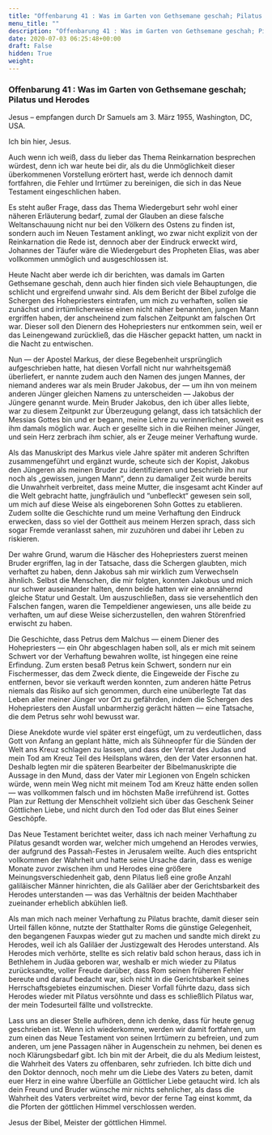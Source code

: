 ```yaml
---
title: "Offenbarung 41 : Was im Garten von Gethsemane geschah; Pilatus und Herodes"
menu_title: ""
description: "Offenbarung 41 : Was im Garten von Gethsemane geschah; Pilatus und Herodes"
date: 2020-07-03 06:25:48+00:00
draft: False
hidden: True
weight:
---
```

### Offenbarung 41 : Was im Garten von Gethsemane geschah; Pilatus und Herodes

Jesus – empfangen durch Dr Samuels am 3. März 1955, Washington, DC, USA.

Ich bin hier, Jesus.

Auch wenn ich weiß, dass du lieber das Thema Reinkarnation besprechen würdest, denn ich war heute bei dir, als du die Unmöglichkeit dieser überkommenen Vorstellung erörtert hast, werde ich dennoch damit fortfahren, die Fehler und Irrtümer zu bereinigen, die sich in das Neue Testament eingeschlichen haben.  

Es steht außer Frage, dass das Thema Wiedergeburt sehr wohl einer näheren Erläuterung bedarf, zumal der Glauben an diese falsche Weltanschauung nicht nur bei den Völkern des Ostens zu finden ist, sondern auch im Neuen Testament anklingt, wo zwar nicht explizit von der Reinkarnation die Rede ist, dennoch aber der Eindruck erweckt wird, Johannes der Täufer wäre die Wiedergeburt des Propheten Elias, was aber vollkommen unmöglich und ausgeschlossen ist.

Heute Nacht aber werde ich dir berichten, was damals im Garten Gethsemane geschah, denn auch hier finden sich viele Behauptungen, die schlicht und ergreifend unwahr sind. Als dem Bericht der Bibel zufolge die Schergen des Hohepriesters eintrafen, um mich zu verhaften, sollen sie zunächst und irrtümlicherweise einen nicht näher benannten, jungen Mann ergriffen haben, der anscheinend zum falschen Zeitpunkt am falschen Ort war. Dieser soll den Dienern des Hohepriesters nur entkommen sein, weil er das Leinengewand zurückließ, das die Häscher gepackt hatten, um nackt in die Nacht zu entwischen.

Nun — der Apostel Markus, der diese Begebenheit ursprünglich aufgeschrieben hatte, hat diesen Vorfall nicht nur wahrheitsgemäß überliefert, er nannte zudem auch den Namen des jungen Mannes, der niemand anderes war als mein Bruder Jakobus, der — um ihn von meinem anderen Jünger gleichen Namens zu unterscheiden — Jakobus der Jüngere genannt wurde. Mein Bruder Jakobus, den ich über alles liebte, war zu diesem Zeitpunkt zur Überzeugung gelangt, dass ich tatsächlich der Messias Gottes bin und er begann, meine Lehre zu verinnerlichen, soweit es ihm damals möglich war. Auch er gesellte sich in die Reihen meiner Jünger, und sein Herz zerbrach ihm schier, als er Zeuge meiner Verhaftung wurde.

Als das Manuskript des Markus viele Jahre später mit anderen Schriften zusammengeführt und ergänzt wurde, scheute sich der Kopist, Jakobus den Jüngeren als meinen Bruder zu identifizieren und beschrieb ihn nur noch als „gewissen, jungen Mann“, denn zu damaliger Zeit wurde bereits die Unwahrheit verbreitet, dass meine Mutter, die insgesamt acht Kinder auf die Welt gebracht hatte, jungfräulich und “unbefleckt“ gewesen sein soll, um mich auf diese Weise als eingeborenen Sohn Gottes zu etablieren. Zudem sollte die Geschichte rund um meine Verhaftung den Eindruck erwecken, dass so viel der Gottheit aus meinem Herzen sprach, dass sich sogar Fremde veranlasst sahen, mir zuzuhören und dabei ihr Leben zu riskieren.

Der wahre Grund, warum die Häscher des Hohepriesters zuerst meinen Bruder ergriffen, lag in der Tatsache, dass die Schergen glaubten, mich verhaftet zu haben, denn Jakobus sah mir wirklich zum Verwechseln ähnlich. Selbst die Menschen, die mir folgten, konnten Jakobus und mich nur schwer auseinander halten, denn beide hatten wir eine annähernd gleiche Statur und Gestalt. Um auszuschließen, dass sie versehentlich den Falschen fangen, waren die Tempeldiener angewiesen, uns alle beide zu verhaften, um auf diese Weise sicherzustellen, den wahren Störenfried erwischt zu haben.

Die Geschichte, dass Petrus dem Malchus — einem Diener des Hohepriesters — ein Ohr abgeschlagen haben soll, als er mich mit seinem Schwert vor der Verhaftung bewahren wollte, ist hingegen eine reine Erfindung. Zum ersten besaß Petrus kein Schwert, sondern nur ein Fischermesser, das dem Zweck diente, die Eingeweide der Fische zu entfernen, bevor sie verkauft werden konnten, zum anderen hätte Petrus niemals das Risiko auf sich genommen, durch eine unüberlegte Tat das Leben aller meiner Jünger vor Ort zu gefährden, indem die Schergen des Hohepriesters den Ausfall unbarmherzig gerächt hätten — eine Tatsache, die dem Petrus sehr wohl bewusst war.

Diese Anekdote wurde viel später erst eingefügt, um zu verdeutlichen, dass Gott von Anfang an geplant hätte, mich als Sühneopfer für die Sünden der Welt ans Kreuz schlagen zu lassen, und dass der Verrat des Judas und mein Tod am Kreuz Teil des Heilsplans wären, den der Vater ersonnen hat. Deshalb legten mir die späteren Bearbeiter der Bibelmanuskripte die Aussage in den Mund, dass der Vater mir Legionen von Engeln schicken würde, wenn mein Weg nicht mit meinem Tod am Kreuz hätte enden sollen — was vollkommen falsch und im höchsten Maße irreführend ist. Gottes Plan zur Rettung der Menschheit vollzieht sich über das Geschenk Seiner Göttlichen Liebe, und nicht durch den Tod oder das Blut eines Seiner Geschöpfe.

Das Neue Testament berichtet weiter, dass ich nach meiner Verhaftung zu Pilatus gesandt worden war, welcher mich umgehend an Herodes verwies, der aufgrund des Passah-Festes in Jerusalem weilte. Auch dies entspricht vollkommen der Wahrheit und hatte seine Ursache darin, dass es wenige Monate zuvor zwischen ihm und Herodes eine größere Meinungsverschiedenheit gab, denn Pilatus ließ eine große Anzahl galiläischer Männer hinrichten, die als Galiläer aber der Gerichtsbarkeit des Herodes unterstanden — was das Verhältnis der beiden Machthaber zueinander erheblich abkühlen ließ.  

Als man mich nach meiner Verhaftung zu Pilatus brachte, damit dieser sein Urteil fällen könne, nutzte der Statthalter Roms die günstige Gelegenheit, den begangenen Fauxpas wieder gut zu machen und sandte mich direkt zu Herodes, weil ich als Galiläer der Justizgewalt des Herodes unterstand. Als Herodes mich verhörte, stellte es sich relativ bald schon heraus, dass ich in Bethlehem in Judäa geboren war, weshalb er mich wieder zu Pilatus zurücksandte, voller Freude darüber, dass Rom seinen früheren Fehler bereute und darauf bedacht war, sich nicht in die Gerichtsbarkeit seines Herrschaftsgebietes einzumischen. Dieser Vorfall führte dazu, dass sich Herodes wieder mit Pilatus versöhnte und dass es schließlich Pilatus war, der mein Todesurteil fällte und vollstreckte.

Lass uns an dieser Stelle aufhören, denn ich denke, dass für heute genug geschrieben ist. Wenn ich wiederkomme, werden wir damit fortfahren, um zum einen das Neue Testament von seinen Irrtümern zu befreien, und zum anderen, um jene Passagen näher in Augenschein zu nehmen, bei denen es noch Klärungsbedarf gibt. Ich bin mit der Arbeit, die du als Medium leistest, die Wahrheit des Vaters zu offenbaren, sehr zufrieden. Ich bitte dich und den Doktor dennoch, noch mehr um die Liebe des Vaters zu beten, damit euer Herz in eine wahre Überfülle an Göttlicher Liebe getaucht wird. Ich als dein Freund und Bruder wünsche mir nichts sehnlicher, als dass die Wahrheit des Vaters verbreitet wird, bevor der ferne Tag einst kommt, da die Pforten der göttlichen Himmel verschlossen werden.

Jesus der Bibel, Meister der göttlichen Himmel.
